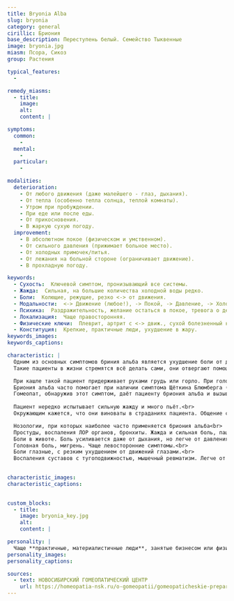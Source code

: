 ```yaml
---
title: Bryonia Alba
slug: bryonia
category: general
cirillic: Бриония
base_description: Переступень белый. Семейство Тыквенные
image: bryonia.jpg
miasm: Псора, Сикоз
group: Растения

typical_features:
  -

remedy_miasms:
  - title:
    image:
    alt:
    content: |

symptoms:
  common:
    - 
  mental:
    -
  particular:
    -

modalities:
  deterioration:
    - От любого движения (даже малейшего - глаз, дыхания).
    - От тепла (особенно тепла солнца, теплой комнаты).
    - Утром при пробуждении.
    - При еде или после еды.
    - От прикосновения.
    - В жаркую сухую погоду.
  improvement:
    - В абсолютном покое (физическом и умственном).
    - От сильного давления (прижимает больное место).
    - От холодных примочек/питья.
    - От лежания на больной стороне (ограничивает движение).
    - В прохладную погоду.

keywords:
  - Сухость:  Ключевой симптом, пронизывающий все системы.
  - Жажда:  Сильная, на большие количества холодной воды редко.
  - Боли:  Колющие, режущие, резко <-> от движения.
  - Модальности:  <-> Движение (любое!), -> Покой, -> Давление, -> Холод.
  - Психика:  Раздражительность, желание остаться в покое, тревога о делах/деньгах.
  - Локализация:  Чаще правосторонняя.
  - Физические ключи:  Плеврит, артрит с <-> движ., сухой болезненный кашель, запор с сухим стулом.
  - Конституция:  Крепкие, практичные люди, ухудшение в жару.
keywords_images: 
keywords_captions:

characteristic: |
  Одним из основных симптомов бриния альба является ухудшение боли от движения. При этом, пациент стремится прикрыть, придавить очаг боли. Особая раздражительность. Боль ухудшает даже самое кроткое обращение к пациенту. Обычно он делает вид, что не слышит. <br>
  Такие пациенты в жизни стремятся всё делать сами, они отвергают помощь. При этом, нередко у них сильный страх бедности. Они заняты зарабатыванием денег. Все разговоры – о деле. Они замкнуты, любят одиночество.

  При кашле такой пациент придерживает руками грудь или горло. При головных болях, болях в животе или в боку, он ложится на больное место.<br>
  Бриония альба часто помогает при наличии симптома Щёткина Блюмберга (легче при медленном надавливании рукой и резкая болезненность, если быстро убрать руку (хуже при движении)). Это симптом «острого» живота. Такой пациент должен быть экстренно госпитализирован в хирургическое отделение.<br>
  Гомеопат, обнаружив этот симптом, даёт пациенту бриония альба и вызывает «скорую». Врач приёмного покоя стационара, осмотрев такого больного, нередко пожимает плечами и говорит, что произошла ошибка, и никакого симптома щеткина у пациента нет. Уже нет.
    
  Пациент нередко испытывает сильную жажду и много пьёт.<br>
  Окружающим кажется, что они виноваты в страданиях пациента. Общение с ним оставляет тяжёлое чувство.

  Нозологии, при которых наиболее часто применяется бриония альба<br>
  Простуды, воспаления ЛОР органов, бронхиты. Жажда и сильная боль, пациент держит больное место или ложится на него.<br>
  Боли в животе. Боль усиливается даже от дыхания, но легче от давления.<br>
  Головная боль, мигрень. Чаще левосторонние симптомы.<br>
  Боли глазные, с резким ухудшением от движений глазами.<br>
  Воспаления суставов с тугоподвижностью, мышечный ревматизм. Легче от давления.
    

characteristic_images: 
characteristic_captions:

  
custom_blocks:
  - title:
    image: bryonia_key.jpg
    alt:
    content: |

personality: |
  Чаще **практичные, материалистичные люди**, занятые бизнесом или физическим трудом. Во время болезни становятся крайне **раздражительными, угрюмыми, молчаливыми**. Не хотят, чтобы их беспокоили, отвечать на вопросы или двигаться. Озабочены финансовыми вопросами и делами, боятся обнищания. Могут быть упрямыми. Физически: **крепкого телосложения**, смугловатые, склонные к сухости тканей. **Ухудшение в жаркую сухую погоду**, улучшение в прохладу.
personality_images:
personality_captions:

sources:
  - text: НОВОСИБИРСКИЙ ГОМЕОПАТИЧЕСКИЙ ЦЕНТР
    url: https://homeopatia-nsk.ru/o-gomeopatii/gomeopaticheskie-preparaty-prosto-i-ponyatno/325-brioniya-alba-v-gomeopatii-bryonia-alba.html  
---
```

